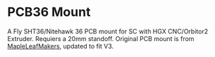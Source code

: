 # PCB36 Mount

A Fly SHT36/Nitehawk 36 PCB mount for SC with HGX CNC/Orbitor2 Extruder.  Requiers a 20mm standoff.  Original PCB mount is from [MapleLeafMakers](https://github.com/MapleLeafMakers), updated to fit V3.
